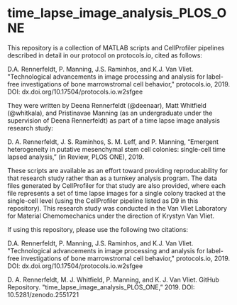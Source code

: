 # time_lapse_image_analysis_PLOS_ONE
This repository is a collection of MATLAB scripts and CellProfiler pipelines described in detail in our protocol 
on protocols.io, cited as follows:

D.A. Rennerfeldt, P. Manning, J.S. Raminhos, and K.J. Van Vliet.  "Technological advancements in image processing and
analysis for label-free investigations of bone marrowstromal cell behavior," protocols.io, 2019.  DOI: dx.doi.org/10.17504/protocols.io.w2sfgee

They were written by Deena Rennerfeldt (@deenaar), Matt Whitfield (@whitkala), and Pristinavae Manning (as 
an undergraduate under the supervision of Deena Rennerfeldt) as part of a time lapse image analysis research
study:

D. A. Rennerfeldt, J. S. Raminhos, S. M. Leff, and P. Manning, “Emergent heterogeneity in putative mesenchymal stem cell colonies: single-cell time lapsed analysis,” (in Review, PLOS ONE), 2019.

These scripts are available as an effort toward providing reproducability for that research study rather than as
a turnkey analysis program.  The data files generated by CellProfiler for that study are also provided, where
each file represents a set of time lapse images for a single colony tracked at the single-cell level (using 
the CellProfiler pipeline listed as D9 in this repository).  This research study was conducted in the Van Vliet
Laboratory for Material Chemomechanics under the direction of Krystyn Van Vliet.

If using this repository, please use the following two citations:

D.A. Rennerfeldt, P. Manning, J.S. Raminhos, and K.J. Van Vliet.  "Technological advancements in image processing and
analysis for label-free investigations of bone marrowstromal cell behavior," protocols.io, 2019.  DOI: dx.doi.org/10.17504/protocols.io.w2sfgee

D. A. Rennerfeldt, M. J. Whitfield, P. Manning, and K. J. Van Vliet. GitHub Repository. "time_lapse_image_analysis_PLOS_ONE,” 2019. DOI: 10.5281/zenodo.2551721  

